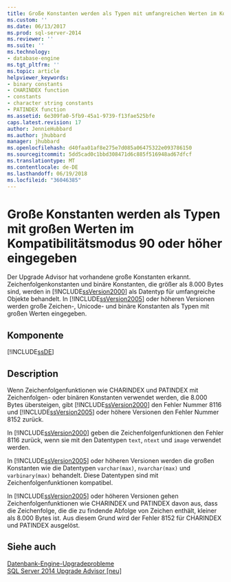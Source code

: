 ```yaml
---
title: Große Konstanten werden als Typen mit umfangreichen Werten im Kompatibilitätsmodus 90 oder höher eingegeben | Microsoft Docs
ms.custom: ''
ms.date: 06/13/2017
ms.prod: sql-server-2014
ms.reviewer: ''
ms.suite: ''
ms.technology:
- database-engine
ms.tgt_pltfrm: ''
ms.topic: article
helpviewer_keywords:
- binary constants
- CHARINDEX function
- constants
- character string constants
- PATINDEX function
ms.assetid: 6e309fa0-5fb9-45a1-9739-f13fae525bfe
caps.latest.revision: 17
author: JennieHubbard
ms.author: jhubbard
manager: jhubbard
ms.openlocfilehash: d40faa01af8e275e7d085a06475322e093786150
ms.sourcegitcommit: 5dd5cad0c1bbd308471d6c885f516948ad67dfcf
ms.translationtype: MT
ms.contentlocale: de-DE
ms.lasthandoff: 06/19/2018
ms.locfileid: "36046385"
---
```

# <a name="large-constants-are-typed-as-large-value-types-in-90-or-later-compatibility-modes"></a>Große Konstanten werden als Typen mit großen Werten im Kompatibilitätsmodus 90 oder höher eingegeben
  Der Upgrade Advisor hat vorhandene große Konstanten erkannt. Zeichenfolgenkonstanten und binäre Konstanten, die größer als 8.000 Bytes sind, werden in [!INCLUDE[ssVersion2000](../../includes/ssversion2000-md.md)] als Datentyp für umfangreiche Objekte behandelt. In [!INCLUDE[ssVersion2005](../../includes/ssversion2005-md.md)] oder höheren Versionen werden große Zeichen-, Unicode- und binäre Konstanten als Typen mit großen Werten eingegeben.  
  
## <a name="component"></a>Komponente  
 [!INCLUDE[ssDE](../../includes/ssde-md.md)]  
  
## <a name="description"></a>Description  
 Wenn Zeichenfolgenfunktionen wie CHARINDEX und PATINDEX mit Zeichenfolgen- oder binären Konstanten verwendet werden, die 8.000 Bytes übersteigen, gibt [!INCLUDE[ssVersion2000](../../includes/ssversion2000-md.md)] den Fehler Nummer 8116 und [!INCLUDE[ssVersion2005](../../includes/ssversion2005-md.md)] oder höhere Versionen den Fehler Nummer 8152 zurück.  
  
 In [!INCLUDE[ssVersion2000](../../includes/ssversion2000-md.md)] geben die Zeichenfolgenfunktionen den Fehler 8116 zurück, wenn sie mit den Datentypen `text`, `ntext` und `image` verwendet werden.  
  
 In [!INCLUDE[ssVersion2005](../../includes/ssversion2005-md.md)] oder höheren Versionen werden die großen Konstanten wie die Datentypen `varchar(max)`, `nvarchar(max)` und `varbinary(max)` behandelt. Diese Datentypen sind mit Zeichenfolgenfunktionen kompatibel.  
  
 In [!INCLUDE[ssVersion2005](../../includes/ssversion2005-md.md)] oder höheren Versionen gehen Zeichenfolgenfunktionen wie CHARINDEX und PATINDEX davon aus, dass die Zeichenfolge, die die zu findende Abfolge von Zeichen enthält, kleiner als 8.000 Bytes ist. Aus diesem Grund wird der Fehler 8152 für CHARINDEX und PATINDEX ausgelöst.  
  
## <a name="see-also"></a>Siehe auch  
 [Datenbank-Engine-Upgradeprobleme](../../../2014/sql-server/install/database-engine-upgrade-issues.md)   
 [SQL Server 2014 Upgrade Advisor &#91;neu&#93;](/sql/2014/sql-server/install/sql-server-2014-upgrade-advisor)  
  
  
